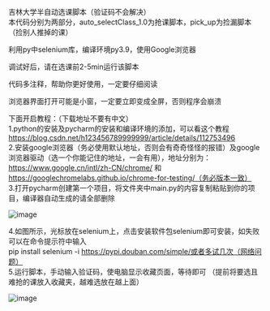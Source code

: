 吉林大学半自动选课脚本（验证码不会解决）  
本代码分别为两部分，auto_selectClass_1.0为抢课脚本，pick_up为捡漏脚本（捡别人推掉的课）  

利用py中selenium库，编译环境py3.9，使用Google浏览器  

调试好后，请在选课前2-5min运行该脚本

代码多注释，帮助你更好使用，一定要仔细阅读

浏览器界面打开可能是小窗，一定要立即变成全屏，否则程序会崩溃

下面开启教程：（下载地址不要有中文）  
1.python的安装及pycharm的安装和编译环境的添加，可以看这个教程  https://blog.csdn.net/h123456789999999/article/details/112753496  
2.安装google浏览器（务必使用默认地址，否则会有奇奇怪怪的报错）及google浏览器驱动（选一个你能记住的地址，一会有用），地址分别为：  
https://www.google.cn/intl/zh-CN/chrome/ 和 https://googlechromelabs.github.io/chrome-for-testing/（务必版本一致）  
3.打开pycharm创建第一个项目，将文件夹中main.py的内容复制粘贴到你的项目，编译器自动生成的请全部删除  

![image](https://github.com/Cavendix/JLU_Auto_Select_Class/assets/103408407/8815a424-44df-42e9-82c2-dd2977b80396)  

4.如图所示，光标放在selenium上，点击安装软件包selenium即可安装，如失败可以在命令提示符中输入  
pip install selenium -i https://pypi.douban.com/simple/或者多试几次（网络问题）   
5.运行脚本，手动输入验证码，使电脑显示收藏页面，等待即可  （提前将要选且难抢的课放入收藏夹，越难选放在越上面）  

![image](https://github.com/Cavendix/JLU_Auto_Select_Class/assets/103408407/5278921a-0c61-499f-b538-62f64c490ad9)  




